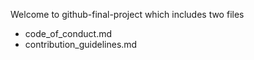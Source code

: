 Welcome to github-final-project which includes two files
- code_of_conduct.md
- contribution_guidelines.md
